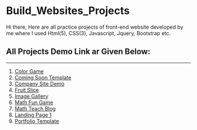 # Build_Websites_Projects

Hi there, Here are all practice projects of front-end website developed by me where I used Html(5), CSS(3), Javascript, Jquery, Bootstrap etc.

## All Projects Demo Link ar Given Below:

---

1.  [Color Game][s1]
2.  [Coming Soon Template][s2]
3.  [Company Site Demo][s3]
4.  [Fruit Slice ][s4]
5.  [Image Gallery ][s5]
6.  [Math Fun Game ][s6]
7.  [Math Teach Blog ][s7]
8.  [Landing Page 1][s8]
9.  [Portfolio Template ][s9]

[s1]: https://rawgit.com/dipto0321/Build_Websites_Projects/master/Color%20Game/index.html
[s2]: https://rawgit.com/dipto0321/Build_Websites_Projects/master/comingsoon_templates/index.html
[s3]: https://rawgit.com/dipto0321/Build_Websites_Projects/master/Companysite_Demo/index.html
[s4]: https://rawgit.com/dipto0321/Build_Websites_Projects/master/fruitSlice/index.html
[s5]: https://rawgit.com/dipto0321/Build_Websites_Projects/master/Image%20Gallery%20Site/index.html
[s6]: https://rawgit.com/dipto0321/Build_Websites_Projects/master/mathfungame/index.html
[s7]: https://rawgit.com/dipto0321/Build_Websites_Projects/master/MathmaticsWeb/index.html
[s8]: https://rawgit.com/dipto0321/Build_Websites_Projects/master/Responsive%20Landing%20Page%20Demo1/index.html
[s9]: https://rawgit.com/dipto0321/Build_Websites_Projects/master/Responsive%20Portfolio%20template/index.html
